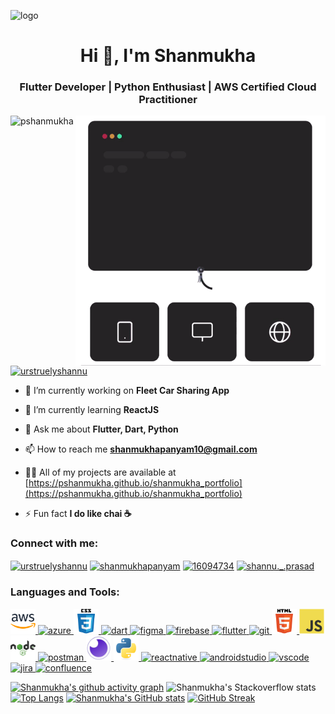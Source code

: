 ![logo](https://theninehertz.com/wp-content/uploads/2020/02/09flutter-works.jpg)

<h1 align="center">Hi 👋, I'm Shanmukha</h1>
<h3 align="center">Flutter Developer | Python Enthusiast | AWS Certified Cloud Practitioner</h3>
<img align="right" alt="Coding" width="400" src="https://github.com/pshanmukha/pshanmukha/blob/main/assests/output-onlinegiftools.gif">
<p align="left"> <img src="https://komarev.com/ghpvc/?username=pshanmukha&label=Profile%20views&color=0e75b6&style=flat" alt="pshanmukha" /> </p>

<p align="left"> <a href="https://twitter.com/urstruelyshannu" target="blank"><img src="https://img.shields.io/twitter/follow/urstruelyshannu?logo=twitter&style=for-the-badge" alt="urstruelyshannu" /></a> </p>

- 🔭 I’m currently working on **Fleet Car Sharing App**

- 🌱 I’m currently learning **ReactJS**

- 💬 Ask me about **Flutter, Dart, Python**

- 📫 How to reach me **shanmukhapanyam10@gmail.com**

- 👨‍💻 All of my projects are available at [https://pshanmukha.github.io/shanmukha_portfolio](https://pshanmukha.github.io/shanmukha_portfolio)

- ⚡ Fun fact **I do like chai ☕**

<h3 align="left">Connect with me:</h3>
<p align="left">
<a href="https://twitter.com/urstruelyshannu" target="blank"><img align="center" src="https://www.vectorlogo.zone/logos/twitter/twitter-official.svg" alt="urstruelyshannu" height="40" width="40" /></a>
<a href="https://linkedin.com/in/shanmukhapanyam" target="blank"><img align="center" src="https://www.vectorlogo.zone/logos/linkedin/linkedin-tile.svg" alt="shanmukhapanyam" height="40" width="40" /></a>
<a href="https://stackoverflow.com/users/16094734" target="blank"><img align="center" src="https://www.vectorlogo.zone/logos/stackoverflow/stackoverflow-icon.svg" alt="16094734" height="40" width="40" /></a>
<a href="https://instagram.com/shannu._.prasad" target="blank"><img align="center" src="https://www.vectorlogo.zone/logos/instagram/instagram-icon.svg" alt="shannu._.prasad" height="40" width="40" /></a>
</p>

<h3 align="left">Languages and Tools:</h3>
<p align="left"> <a href="https://aws.amazon.com" target="_blank" rel="noreferrer"> <img src="https://raw.githubusercontent.com/devicons/devicon/master/icons/amazonwebservices/amazonwebservices-original-wordmark.svg" alt="aws" width="40" height="40"/> </a> <a href="https://azure.microsoft.com/en-in/" target="_blank" rel="noreferrer"> <img src="https://www.vectorlogo.zone/logos/microsoft_azure/microsoft_azure-icon.svg" alt="azure" width="40" height="40"/> </a> <a href="https://www.w3schools.com/css/" target="_blank" rel="noreferrer"> <img src="https://raw.githubusercontent.com/devicons/devicon/master/icons/css3/css3-original-wordmark.svg" alt="css3" width="40" height="40"/> </a> <a href="https://dart.dev" target="_blank" rel="noreferrer"> <img src="https://www.vectorlogo.zone/logos/dartlang/dartlang-icon.svg" alt="dart" width="40" height="40"/> </a> <a href="https://www.figma.com/" target="_blank" rel="noreferrer"> <img src="https://www.vectorlogo.zone/logos/figma/figma-icon.svg" alt="figma" width="40" height="40"/> </a> <a href="https://firebase.google.com/" target="_blank" rel="noreferrer"> <img src="https://www.vectorlogo.zone/logos/firebase/firebase-icon.svg" alt="firebase" width="40" height="40"/> </a> <a href="https://flutter.dev" target="_blank" rel="noreferrer"> <img src="https://www.vectorlogo.zone/logos/flutterio/flutterio-icon.svg" alt="flutter" width="40" height="40"/> </a> <a href="https://git-scm.com/" target="_blank" rel="noreferrer"> <img src="https://www.vectorlogo.zone/logos/git-scm/git-scm-icon.svg" alt="git" width="40" height="40"/> </a> <a href="https://www.w3.org/html/" target="_blank" rel="noreferrer"> <img src="https://raw.githubusercontent.com/devicons/devicon/master/icons/html5/html5-original-wordmark.svg" alt="html5" width="40" height="40"/> </a> <a href="https://developer.mozilla.org/en-US/docs/Web/JavaScript" target="_blank" rel="noreferrer"> <img src="https://raw.githubusercontent.com/devicons/devicon/master/icons/javascript/javascript-original.svg" alt="javascript" width="40" height="40"/> </a> <a href="https://nodejs.org" target="_blank" rel="noreferrer"> <img src="https://raw.githubusercontent.com/devicons/devicon/master/icons/nodejs/nodejs-original-wordmark.svg" alt="nodejs" width="40" height="40"/> </a> <a href="https://postman.com" target="_blank" rel="noreferrer"> <img src="https://www.vectorlogo.zone/logos/getpostman/getpostman-icon.svg" alt="postman" width="40" height="40"/> </a> <a href="https://insomnia.rest/" target="_blank" rel="noreferrer"> <img src="https://github.com/pshanmukha/pshanmukha/blob/main/assests/insomnia.png" alt="insomnia" width="40" height="40"/> </a> <a href="https://www.python.org" target="_blank" rel="noreferrer"> <img src="https://raw.githubusercontent.com/devicons/devicon/master/icons/python/python-original.svg" alt="python" width="40" height="40"/> </a> <a href="https://reactnative.dev/" target="_blank" rel="noreferrer"> <img src="https://reactnative.dev/img/header_logo.svg" alt="reactnative" width="40" height="40"/> </a> <a href="https://developer.android.com/studio" target="_blank" rel="noreferrer"> <img src="https://img.icons8.com/fluency/48/null/android-studio--v3.png" alt="androidstudio" width="40" height="40"/> </a> <a href="https://code.visualstudio.com/" target="_blank" rel="noreferrer"> <img src="https://img.icons8.com/color/48/null/visual-studio-code-2019.png" alt="vscode" width="40" height="40"/> </a> <a href="https://www.atlassian.com/software/jira" target="_blank" rel="noreferrer"> <img src="https://www.vectorlogo.zone/logos/atlassian_jira/atlassian_jira-icon.svg" alt="jira" width="40" height="40"/> </a> <a href="https://www.atlassian.com/software/confluence" target="_blank" rel="noreferrer"> <img src="https://img.icons8.com/fluency/48/null/confluence.png" alt="confluence" width="40" height="40"/> </a> </a> </p>

[![Shanmukha's github activity graph](https://github-readme-activity-graph.vercel.app/graph?username=pshanmukha&theme=github-compact)](https://github.com/ashutosh00710/github-readme-activity-graph)
![Shanmukha's Stackoverflow stats](https://github-stackoverflow-readme.vercel.app/?userId=16094734)
[![Top Langs](https://github-readme-stats-iota-vert.vercel.app/api/top-langs/?username=pshanmukha&theme=dark&layout=compact)](https://github.com/anuraghazra/github-readme-stats)
[![Shanmukha's GitHub stats](https://github-readme-stats-iota-vert.vercel.app/api?username=pshanmukha&theme=dark&show_icons=true)](https://github.com/anuraghazra/github-readme-stats) [![GitHub Streak](https://streak-stats.demolab.com/?user=pshanmukha&theme=dark)](https://git.io/streak-stats)
